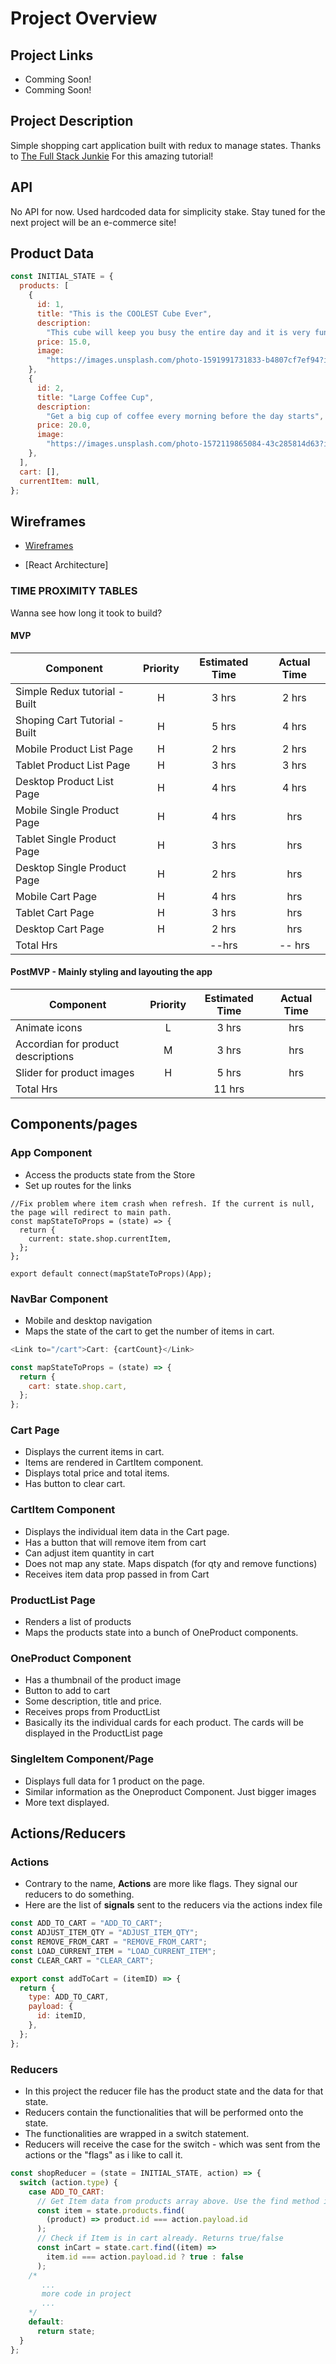 # Project Overview

## Project Links

- Comming Soon!
- Comming Soon!

## Project Description

Simple shopping cart application built with redux to manage states. Thanks to [The Full Stack Junkie](https://www.youtube.com/watch?v=MNs_7avLIJ4&t=2s) For this amazing tutorial!

## API

No API for now. Used hardcoded data for simplicity stake. Stay tuned for the next project will be an e-commerce site!

## Product Data

```js
const INITIAL_STATE = {
  products: [
    {
      id: 1,
      title: "This is the COOLEST Cube Ever",
      description:
        "This cube will keep you busy the entire day and it is very fun to play with",
      price: 15.0,
      image:
        "https://images.unsplash.com/photo-1591991731833-b4807cf7ef94?ixlib=rb-1.2.1&auto=format&fit=crop&w=1350&q=80",
    },
    {
      id: 2,
      title: "Large Coffee Cup",
      description:
        "Get a big cup of coffee every morning before the day starts",
      price: 20.0,
      image:
        "https://images.unsplash.com/photo-1572119865084-43c285814d63?ixlib=rb-1.2.1&ixid=eyJhcHBfaWQiOjEyMDd9&auto=format&fit=crop&w=1350&q=80",
    },
  ],
  cart: [],
  currentItem: null,
};
```

## Wireframes

- [Wireframes](https://github.com/aria414/redux-shoppingcart/tree/master/images)

- [React Architecture]

### TIME PROXIMITY TABLES

Wanna see how long it took to build?

#### MVP

| Component                     | Priority | Estimated Time | Actual Time |
| ----------------------------- | :------: | :------------: | :---------: |
| Simple Redux tutorial - Built |    H     |     3 hrs      |    2 hrs    |
| Shoping Cart Tutorial - Built |    H     |     5 hrs      |    4 hrs    |
| Mobile Product List Page      |    H     |     2 hrs      |    2 hrs    |
| Tablet Product List Page      |    H     |     3 hrs      |    3 hrs    |
| Desktop Product List Page     |    H     |     4 hrs      |    4 hrs    |
| Mobile Single Product Page    |    H     |     4 hrs      |     hrs     |
| Tablet Single Product Page    |    H     |     3 hrs      |     hrs     |
| Desktop Single Product Page   |    H     |     2 hrs      |     hrs     |
| Mobile Cart Page              |    H     |     4 hrs      |     hrs     |
| Tablet Cart Page              |    H     |     3 hrs      |     hrs     |
| Desktop Cart Page             |    H     |     2 hrs      |     hrs     |
| Total Hrs                     |          |     --hrs      |   -- hrs    |

#### PostMVP - Mainly styling and layouting the app

| Component                          | Priority | Estimated Time | Actual Time |
| ---------------------------------- | :------: | :------------: | :---------: |
| Animate icons                      |    L     |     3 hrs      |     hrs     |
| Accordian for product descriptions |    M     |     3 hrs      |     hrs     |
| Slider for product images          |    H     |     5 hrs      |     hrs     |
| Total Hrs                          |          |     11 hrs     |             |

## Components/pages

### App Component

- Access the products state from the Store
- Set up routes for the links

```
//Fix problem where item crash when refresh. If the current is null, the page will redirect to main path.
const mapStateToProps = (state) => {
  return {
    current: state.shop.currentItem,
  };
};

export default connect(mapStateToProps)(App);
```

### NavBar Component

- Mobile and desktop navigation
- Maps the state of the cart to get the number of items in cart.

```js
<Link to="/cart">Cart: {cartCount}</Link>
```

```js
const mapStateToProps = (state) => {
  return {
    cart: state.shop.cart,
  };
};
```

### Cart Page

- Displays the current items in cart.
- Items are rendered in CartItem component.
- Displays total price and total items.
- Has button to clear cart.

### CartItem Component

- Displays the individual item data in the Cart page.
- Has a button that will remove item from cart
- Can adjust item quantity in cart
- Does not map any state. Maps dispatch (for qty and remove functions)
- Receives item data prop passed in from Cart

### ProductList Page

- Renders a list of products
- Maps the products state into a bunch of OneProduct components.

### OneProduct Component

- Has a thumbnail of the product image
- Button to add to cart
- Some description, title and price.
- Receives props from ProductList
- Basically its the individual cards for each product. The cards will be displayed in the ProductList page

### SingleItem Component/Page

- Displays full data for 1 product on the page.
- Similar information as the Oneproduct Component. Just bigger images
- More text displayed.

## Actions/Reducers

### Actions

- Contrary to the name, **Actions** are more like flags. They signal our reducers to do something.
- Here are the list of **signals** sent to the reducers via the actions index file

```js
const ADD_TO_CART = "ADD_TO_CART";
const ADJUST_ITEM_QTY = "ADJUST_ITEM_QTY";
const REMOVE_FROM_CART = "REMOVE_FROM_CART";
const LOAD_CURRENT_ITEM = "LOAD_CURRENT_ITEM";
const CLEAR_CART = "CLEAR_CART";

export const addToCart = (itemID) => {
  return {
    type: ADD_TO_CART,
    payload: {
      id: itemID,
    },
  };
};
```

### Reducers

- In this project the reducer file has the product state and the data for that state.
- Reducers contain the functionalities that will be performed onto the state.
- The functionalities are wrapped in a switch statement.
- Reducers will receive the case for the switch - which was sent from the actions or the "flags" as i like to call it.

```js
const shopReducer = (state = INITIAL_STATE, action) => {
  switch (action.type) {
    case ADD_TO_CART:
      // Get Item data from products array above. Use the find method in JS to find the first matching.
      const item = state.products.find(
        (product) => product.id === action.payload.id
      );
      // Check if Item is in cart already. Returns true/false
      const inCart = state.cart.find((item) =>
        item.id === action.payload.id ? true : false
      );
    /*
       ...
       more code in project
       ...
    */
    default:
      return state;
  }
};
```
